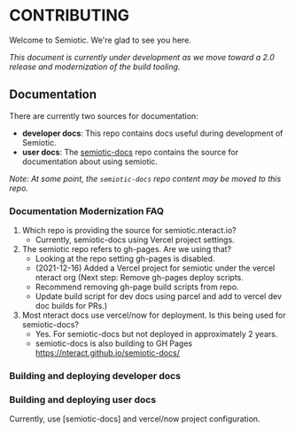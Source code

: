 # CONTRIBUTING

Welcome to Semiotic. We're glad to see you here.

*This document is currently under development as we move toward a 2.0 release
and modernization of the build tooling.*

## Documentation

There are currently two sources for documentation:
- **developer docs**: This repo contains docs useful during development of
  Semiotic.
- **user docs**: The [semiotic-docs](https://github.com/nteract/semiotic-docs) 
  repo contains the source for documentation about using semiotic.

*Note: At some point, the `semiotic-docs` repo content may be moved to this
repo.*

### Documentation Modernization FAQ

1. Which repo is providing the source for semiotic.nteract.io?
    - Currently, semiotic-docs using Vercel project settings.
2. The semiotic repo refers to gh-pages. Are we using that?
    - Looking at the repo setting gh-pages is disabled.
    - (2021-12-16) Added a Vercel project for semiotic under the
      vercel nteract org (Next step: Remove gh-pages deploy scripts.
    - Recommend removing gh-page build scripts from repo. 
    - Update build script for dev docs using parcel and add to vercel dev doc builds for PRs.)
3. Most nteract docs use vercel/now for deployment. Is this being used for semiotic-docs?  
   - Yes. For semiotic-docs but not deployed in approximately 2 years.
   - semiotic-docs is also building to GH Pages https://nteract.github.io/semiotic-docs/


### Building and deploying developer docs

### Building and deploying user docs

Currently, use [semiotic-docs] and vercel/now project configuration.